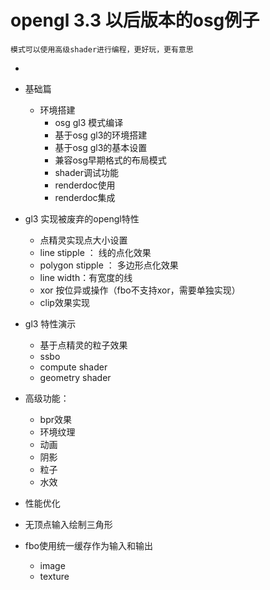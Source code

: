 # opengl 3.3 以后版本的osg例子

	模式可以使用高级shader进行编程，更好玩，更有意思
	
- 
- 基础篇
	- 环境搭建
		- osg gl3 模式编译
		- 基于osg gl3的环境搭建
		- 基于osg gl3的基本设置
		- 兼容osg早期格式的布局模式
		- shader调试功能
	    - renderdoc使用
		- renderdoc集成
- gl3 实现被废弃的opengl特性
	- 点精灵实现点大小设置
	- line stipple ： 线的点化效果
	- polygon stipple ： 多边形点化效果
	- line width：有宽度的线
	- xor 按位异或操作（fbo不支持xor，需要单独实现）
	- clip效果实现
- gl3 特性演示
	- 基于点精灵的粒子效果
	- ssbo
	- compute shader
	- geometry shader
	
- 高级功能：
	- bpr效果
	- 环境纹理
	- 动画
	- 阴影
	- 粒子
	- 水效

	
- 性能优化
 - 无顶点输入绘制三角形
 - fbo使用统一缓存作为输入和输出
	- image
	- texture
	